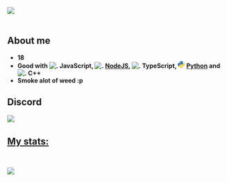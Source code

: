 
<img src="https://cdn.discordapp.com/attachments/1149146169235226655/1160757668865126541/percent.gif?ex=6535d2d2&is=65235dd2&hm=3dfdb326fe6df839de1c8d429c190623a6c693d729c4ce31952b025777c032b3&" width="500" />
<br/>
<br/>

## About me
- **18**
- **Good with <img src="https://cdn.discordapp.com/emojis/620827756653051914.png" alt="." width="16" height="16"/> JavaScript, <img src="https://cdn.discordapp.com/emojis/932559343600156674.png?size=20" alt="." width="16" height="16"/> [NodeJS](https://nodejs.org/), <img src="https://www.typescriptlang.org/favicon-32x32.png" alt="." width="16" height="16"/> TypeScript, <img src="https://raw.githubusercontent.com/brand-icons/brands/66a515d0afc1bdf9cd308a9ae8d85e1bd23a4d97/icons/color/python.svg" alt="." width="16" height="16"/> [Python](https://www.python.org/) and <img src="https://cdn.discordapp.com/emojis/952439888337313802.png" alt="." width="16" height="16"/> C++**
- **Smoke alot of weed :p**

## Discord
<a href="https://discord.com/users/1149138392056078368"  align="left">
    <img src="https://lanyard.cnrad.dev/api/1149138392056078368?theme=dark&bg=000000&borderRadius=15px&animated=true&idleMessage=Leave%20The%20Digits%20Sweetcheeks(.%20%E2%9D%9B%20%E1%B4%97%20%E2%9D%9B.)">

## My stats:

<br/>
<p align="left">
  <a href="/">
  <img width="49.5%" src="https://github-readme-stats.vercel.app/api?username=percentt&show_icons=true&hide=contribs,prs&cache_seconds=86400&theme=neon" />
  </a>
</p>
<br>
